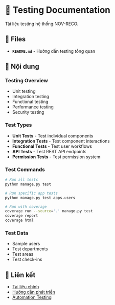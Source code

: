 # 🧪 Testing Documentation

Tài liệu testing hệ thống NOV-RECO.

## 📄 Files

- **`README.md`** - Hướng dẫn testing tổng quan

## 🎯 Nội dung

### Testing Overview
- Unit testing
- Integration testing
- Functional testing
- Performance testing
- Security testing

### Test Types
- **Unit Tests** - Test individual components
- **Integration Tests** - Test component interactions
- **Functional Tests** - Test user workflows
- **API Tests** - Test REST API endpoints
- **Permission Tests** - Test permission system

### Test Commands
```bash
# Run all tests
python manage.py test

# Run specific app tests
python manage.py test apps.users

# Run with coverage
coverage run --source='.' manage.py test
coverage report
coverage html
```

### Test Data
- Sample users
- Test departments
- Test areas
- Test check-ins

## 🔗 Liên kết

- [Tài liệu chính](../README.md)
- [Hướng dẫn phát triển](../development/DEVELOPMENT.md)
- [Automation Testing](../automation/README.md)